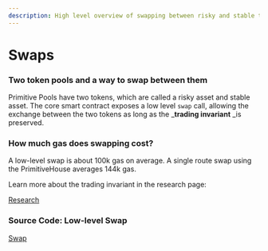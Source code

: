 ```yaml
---
description: High level overview of swapping between risky and stable tokens in the Engine
---
```


# Swaps

### Two token pools and a way to swap between them

Primitive Pools have two tokens, which are called a risky asset and stable asset. The core smart contract exposes a low level `swap` call, allowing the exchange between the two tokens as long as the _**trading invariant** _is preserved.

### How much gas does swapping cost?

A low-level swap is about 100k gas on average. A single route swap using the PrimitiveHouse averages 144k gas.

Learn more about the trading invariant in the research page:

[Research](../advanced)

### Source Code: Low-level Swap&#x20;

[Swap](/protocol/core/swap)





